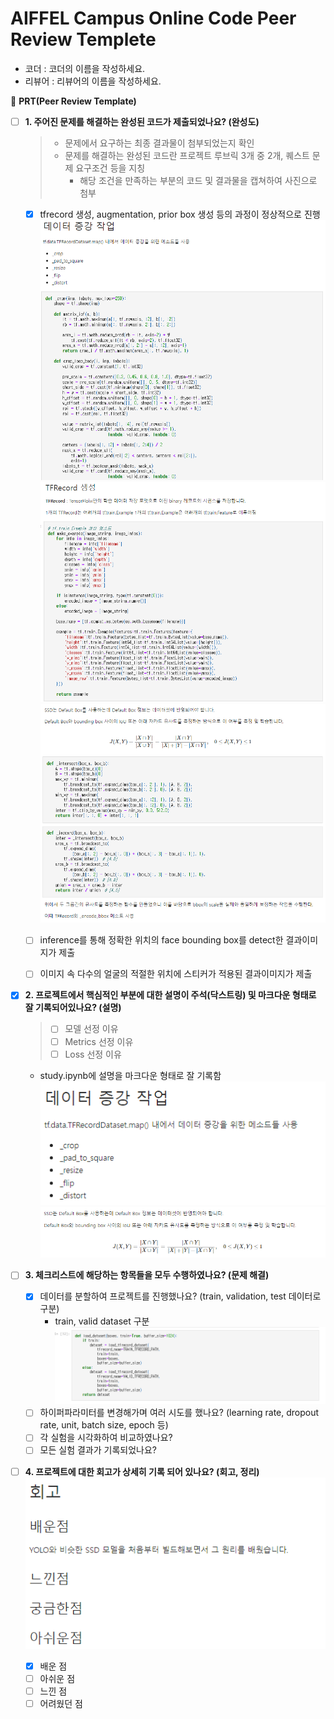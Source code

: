 # AIFFEL Campus Online Code Peer Review Templete
- 코더 : 코더의 이름을 작성하세요.
- 리뷰어 : 리뷰어의 이름을 작성하세요.


🔑 **PRT(Peer Review Template)**

- [ ]  **1. 주어진 문제를 해결하는 완성된 코드가 제출되었나요? (완성도)**
    > - 문제에서 요구하는 최종 결과물이 첨부되었는지 확인
    > - 문제를 해결하는 완성된 코드란 프로젝트 루브릭 3개 중 2개, 퀘스트 문제 요구조건 등을 지칭
    >    - 해당 조건을 만족하는 부분의 코드 및 결과물을 캡쳐하여 사진으로 첨부

    - [x] tfrecord 생성, augmentation, prior box 생성 등의 과정이 정상적으로 진행  
        ![](review_image/augmentation_code.png)
        ![](review_image/TFRecord_code.png)
        ![](review_image/jaccard_code.png)

    - [ ] inference를 통해 정확한 위치의 face bounding box를 detect한 결과이미지가 제출  

    - [ ] 이미지 속 다수의 얼굴의 적절한 위치에 스티커가 적용된 결과이미지가 제출  

- [x]  **2. 프로젝트에서 핵심적인 부분에 대한 설명이 주석(닥스트링) 및 마크다운 형태로 잘 기록되어있나요? (설명)**
    > - [ ]  모델 선정 이유
    > - [ ]  Metrics 선정 이유
    > - [ ]  Loss 선정 이유

    - study.ipynb에 설명을 마크다운 형태로 잘 기록함
        ![](review_image/augmentation_markdown.png)
        ![](review_image/jaccard_markdown.png)

- [ ]  **3. 체크리스트에 해당하는 항목들을 모두 수행하였나요? (문제 해결)**
    - [x]  데이터를 분할하여 프로젝트를 진행했나요? (train, validation, test 데이터로 구분)  
        - train, valid dataset 구분  
        ![](review_image/02.png)
    - [ ]  하이퍼파라미터를 변경해가며 여러 시도를 했나요? (learning rate, dropout rate, unit, batch size, epoch 등)
    - [ ]  각 실험을 시각화하여 비교하였나요?
    - [ ]  모든 실험 결과가 기록되었나요?

- [ ]  **4. 프로젝트에 대한 회고가 상세히 기록 되어 있나요? (회고, 정리)**
    ![alt text](review_image/01.png)  
    - [x]  배운 점
    - [ ]  아쉬운 점
    - [ ]  느낀 점
    - [ ]  어려웠던 점